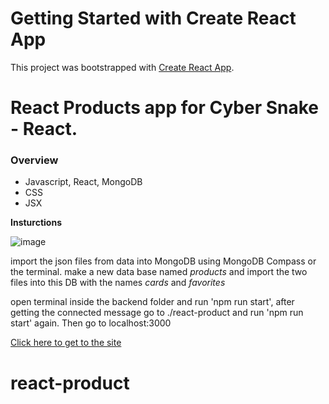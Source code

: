 # Getting Started with Create React App

This project was bootstrapped with [Create React App](https://github.com/facebook/create-react-app).

# React Products app for Cyber Snake - React.

### Overview

- Javascript, React, MongoDB
- CSS
- JSX

**Insturctions**

![image](https://user-images.githubusercontent.com/87696247/144431296-0ebeb997-aa49-42e4-adea-e989b3edc2e6.png)


import the json files from data into MongoDB using MongoDB Compass or the terminal.
make a new data base named _products_ and import the two files into this DB with the names _cards_ and _favorites_

open terminal inside the backend folder and run 'npm run start',
after getting the connected message go to ./react-product and run 'npm run start' again.
Then go to localhost:3000

[Click here to get to the site](localhost:3000/)

# react-product


